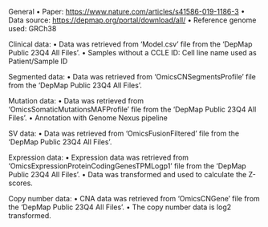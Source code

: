 
General
	•	Paper: https://www.nature.com/articles/s41586-019-1186-3
	•	Data source: https://depmap.org/portal/download/all/
	•	Reference genome used: GRCh38


Clinical data: 
	•	Data was retrieved from ‘Model.csv’ file from the ‘DepMap Public 23Q4 All Files’.
	•	Samples without a CCLE ID: Cell line name used as Patient/Sample ID 
				
Segmented data: 
	•	Data was retrieved from ‘OmicsCNSegmentsProfile’ file from the ‘DepMap Public 23Q4 All Files’.


Mutation data: 
	•	Data was retrieved from ‘OmicsSomaticMutationsMAFProfile’ file from the ‘DepMap Public 23Q4 All Files’.
	•	Annotation with Genome Nexus pipeline 
		
SV data:
	•	Data was retrieved from ‘OmicsFusionFiltered’ file from the ‘DepMap Public 23Q4 All Files’.

Expression data: 
	•	Expression data was retrieved from ‘OmicsExpressionProteinCodingGenesTPMLogp1’ file from the ‘DepMap Public 23Q4 All Files’.
	•	Data was transformed and used to calculate the Z-scores.

Copy number data:
	•	CNA data was retrieved from ‘OmicsCNGene’ file from the ‘DepMap Public 23Q4 All Files’.
	•	The copy number data is log2 transformed. 
